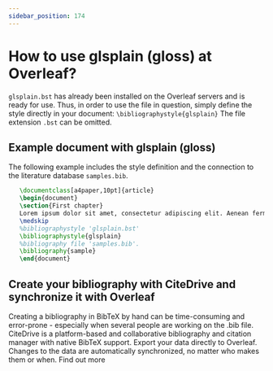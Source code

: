 ```yaml
---
sidebar_position: 174
---
```


# How to use glsplain (gloss) at Overleaf?
`glsplain.bst` has already been installed on the Overleaf servers and is ready for use. Thus, in order to use the file in question, simply define the style directly in your document: `\bibliographystyle{glsplain}` The file extension `.bst` can be omitted.

## Example document with glsplain (gloss)
The following example includes the style definition and the connection to the literature database `samples.bib`.
```tex
   \documentclass[a4paper,10pt]{article}
   \begin{document}
   \section{First chapter}
   Lorem ipsum dolor sit amet, consectetur adipiscing elit. Aenean fermentum justo massa, ut maximus mauris sodales et. Aenean vel elit a erat rhoncus pharetra.
   \medskip
   %bibliographystyle 'glsplain.bst'
   \bibliographystyle{glsplain}
   %bibliography file 'samples.bib'.
   \bibliography{sample}
   \end{document}
```

## Create your bibliography with CiteDrive and synchronize it with Overleaf
Creating a bibliography in BibTeX by hand can be time-consuming and error-prone - especially when several people are working on the .bib file. CiteDrive is a platform-based and collaborative bibliography and citation manager with native BibTeX support. Export your data directly to Overleaf. Changes to the data are automatically synchronized, no matter who makes them or when. Find out more